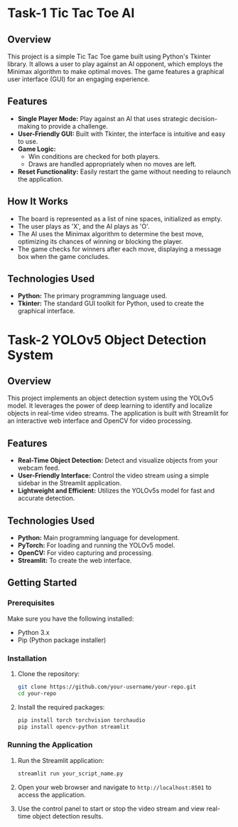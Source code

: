 # Task-1 Tic Tac Toe AI

## Overview

This project is a simple Tic Tac Toe game built using Python's Tkinter library. It allows a user to play against an AI opponent, which employs the Minimax algorithm to make optimal moves. The game features a graphical user interface (GUI) for an engaging experience.

## Features

- **Single Player Mode:** Play against an AI that uses strategic decision-making to provide a challenge.
- **User-Friendly GUI:** Built with Tkinter, the interface is intuitive and easy to use.
- **Game Logic:** 
  - Win conditions are checked for both players.
  - Draws are handled appropriately when no moves are left.
- **Reset Functionality:** Easily restart the game without needing to relaunch the application.

## How It Works

- The board is represented as a list of nine spaces, initialized as empty.
- The user plays as 'X', and the AI plays as 'O'.
- The AI uses the Minimax algorithm to determine the best move, optimizing its chances of winning or blocking the player.
- The game checks for winners after each move, displaying a message box when the game concludes.

## Technologies Used

- **Python:** The primary programming language used.
- **Tkinter:** The standard GUI toolkit for Python, used to create the graphical interface.



# Task-2 YOLOv5 Object Detection System

## Overview

This project implements an object detection system using the YOLOv5 model. It leverages the power of deep learning to identify and localize objects in real-time video streams. The application is built with Streamlit for an interactive web interface and OpenCV for video processing.

## Features

- **Real-Time Object Detection:** Detect and visualize objects from your webcam feed.
- **User-Friendly Interface:** Control the video stream using a simple sidebar in the Streamlit application.
- **Lightweight and Efficient:** Utilizes the YOLOv5s model for fast and accurate detection.

## Technologies Used

- **Python:** Main programming language for development.
- **PyTorch:** For loading and running the YOLOv5 model.
- **OpenCV:** For video capturing and processing.
- **Streamlit:** To create the web interface.

## Getting Started

### Prerequisites

Make sure you have the following installed:

- Python 3.x
- Pip (Python package installer)

### Installation

1. Clone the repository:
   ```bash
   git clone https://github.com/your-username/your-repo.git
   cd your-repo
   ```

2. Install the required packages:
   ```bash
   pip install torch torchvision torchaudio
   pip install opencv-python streamlit
   ```

### Running the Application

1. Run the Streamlit application:
   ```bash
   streamlit run your_script_name.py
   ```

2. Open your web browser and navigate to `http://localhost:8501` to access the application.

3. Use the control panel to start or stop the video stream and view real-time object detection results.
